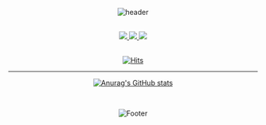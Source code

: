 <div align="center">
  
  ![header](https://capsule-render.vercel.app/api?type=rounded&color=auto&height=170&section=header&text=Hi!%20Hwajin's%20Github&fontSize=70)
  
  <br />
  
  <div>
    <a href="https://twitter.com/ihwajin3114">
      <img src="https://img.shields.io/badge/@ihwajin3114-1DA1F2?style=flat&logo=Twitter&logoColor=white"/>
    </a>
    <a href="mailto:jamong@kakao.com">
      <img src="https://img.shields.io/badge/jamong@kakao.com-000000?style=flat&logo=KakaoTalk&logoColor=#000000"/>
    </a>
    <a href="mailto:realpcy04@gmail.com">
      <img src="https://img.shields.io/badge/realpcy04@gmail.com-EA4335?style=flat&logo=Gmail&logoColor=white"/>
    </a>
  </div>
<!--   <img src="https://img.shields.io/badge/ihwajin3114-655D8A?style=flat&logo=Bloglovin&logoColor=#000000"/> -->
  <br />
  
  [![Hits](https://hits.seeyoufarm.com/api/count/incr/badge.svg?url=https%3A%2F%2Fgithub.com%2FHwajinLee3114&count_bg=%23555555&title_bg=%23555555&icon=&icon_color=%23E7E7E7&title=views&edge_flat=false)](https://hits.seeyoufarm.com)
  
  <hr />
  
  [![Anurag's GitHub stats](https://github-readme-stats.vercel.app/api?username=HwajinLee3114)](https://github.com/HwajinLee3114/github-readme-stats)
  
  <br />
  
  ![Footer](https://capsule-render.vercel.app/api?type=waving&color=auto&height=200&section=footer)
  
</div>
